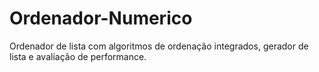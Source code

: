 # Ordenador-Numerico
Ordenador de lista com algoritmos de ordenação integrados, gerador de lista e avaliação de performance.
